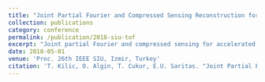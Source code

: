 ```yaml
---
title: "Joint Partial Fourier and Compressed Sensing Reconstruction for Accelerated Time-of-Flight MR Angiography"
collection: publications
category: conference
permalink: /publication/2018-siu-tof
excerpt: "Joint partial Fourier and compressed sensing for accelerated TOF angiography."
date: 2018-05-01
venue: 'Proc. 26th IEEE SIU, Izmir, Turkey'
citation: 'T. Kilic, O. Algin, T. Cukur, E.U. Saritas. "Joint Partial Fourier and Compressed Sensing Reconstruction for Accelerated Time-of-Flight MR Angiography." <i>Proc. 26th IEEE SIU</i>, Izmir, Turkey, May 2018.'
---
```

